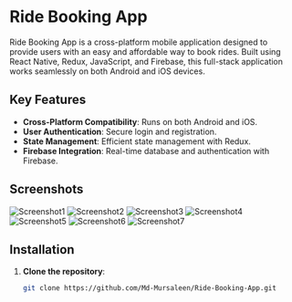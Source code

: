 # Ride Booking App

Ride Booking App is a cross-platform mobile application designed to provide users with an easy and affordable way to book rides. Built using React Native, Redux, JavaScript, and Firebase, this full-stack application works seamlessly on both Android and iOS devices.

## Key Features

- **Cross-Platform Compatibility**: Runs on both Android and iOS.
- **User Authentication**: Secure login and registration.
- **State Management**: Efficient state management with Redux.
- **Firebase Integration**: Real-time database and authentication with Firebase.

## Screenshots

![Screenshot1](assets/screenshot1.jpeg)
![Screenshot2](assets/screenshot2.jpeg)
![Screenshot3](assets/screenshot3.jpeg)
![Screenshot4](assets/screenshot4.jpeg)
![Screenshot5](assets/screenshot5.jpeg)
![Screenshot6](assets/screenshot6.jpeg)
![Screenshot7](assets/screenshot7.jpeg)

## Installation

1. **Clone the repository**:
   ```bash
   git clone https://github.com/Md-Mursaleen/Ride-Booking-App.git


